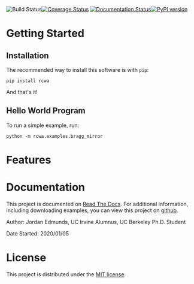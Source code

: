 ![Build Status](https://github.com/edmundsj/pyNutrient/workflows/Build/badge.svg)[![Coverage Status](https://coveralls.io/repos/github/edmundsj/pyNutrient/badge.svg?branch=main)](https://coveralls.io/github/edmundsj/pyNutrient?branch=main) [![Documentation Status](https://readthedocs.org/projects/pyNutrient/badge/?version=latest)](https://rcwa.readthedocs.io/en/latest/?badge=latest)[![PyPI version](https://badge.fury.io/py/pyNutrient.svg)](https://badge.fury.io/py/pyNutrient)

Getting Started
================
Installation
--------------
The recommended way to install this software is with `pip`:

```
pip install rcwa
```

And that's it! 

Hello World Program
----------------------
To run a simple example, run:

```
python -m rcwa.examples.bragg_mirror
```

Features
==========

Documentation
================
This  project is documented on [Read The Docs](https://pyNutrient.readthedocs.io/en/latest/). For additional information, including downloading examples, you can view this project on [github](https://github.com/edmundsj/RCWA). 

Author: Jordan Edmunds, UC Irvine Alumnus, UC Berkeley Ph.D. Student

Date Started: 2020/01/05

License
=========
This project is distributed under the [MIT license](https://mit-license.org/).

